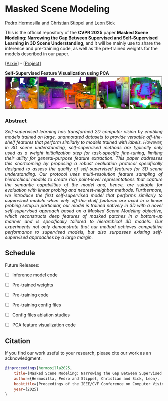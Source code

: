 # Masked Scene Modeling

[Pedro Hermosilla](https://phermosilla.github.io) and [Christian Stippel](https://scholar.google.at/citations?user=Vf9eONQAAAAJ&hl=en) and [Leon Sick](https://leonsick.github.io/)

This is the official repository of the **CVPR 2025** paper **Masked Scene Modeling: Narrowing the Gap Between Supervised and Self-Supervised Learning in 3D Scene Understanding**, and it will be mainly use to share the inference and pre-training code, as well as the pre-trained weights for the models described in our paper.

[[Arxiv](https://arxiv.org)] - [[Project](https://phermosilla.github.io/msm)]

**Self-Supervised Feature Visualization using PCA**
![Teaser](/imgs/teaser.png)

### Abstract
*<p style='text-align: justify;'>Self-supervised learning has transformed 2D computer vision by enabling models trained on large, unannotated datasets to provide versatile off-the-shelf features that perform similarly to models trained with labels. However, in 3D scene understanding, self-supervised methods are typically only used as a weight initialization step for task-specific fine-tuning, limiting their utility for general-purpose feature extraction.  This paper addresses this shortcoming by proposing a robust evaluation protocol specifically designed to assess the quality of self-supervised features for 3D scene understanding. Our protocol uses multi-resolution feature sampling of hierarchical models to create rich point-level representations that capture the semantic capabilities of the model and, hence, are suitable for evaluation with linear probing and nearest-neighbor methods. Furthermore, we introduce the first self-supervised model that performs similarly to supervised models when only off-the-shelf features are used in a linear probing setup.In particular, our model is trained natively in 3D with a novel self-supervised approach based on a Masked Scene Modeling objective, which reconstructs deep features of masked patches in a bottom-up manner and is specifically tailored to hierarchical 3D models. Our experiments not only demonstrate that our method achieves competitive performance to supervised models, but also surpasses existing self-supervised approaches by a large margin.</p>*

## Schedule
Future Releases:

- [ ] Inference model code
- [ ] Pre-trained weights
- [ ] Pre-training code
- [ ] Pre-training config files
- [ ] Config files ablation studies
- [ ] PCA feature visualization code


## Citation

If you find our work useful to your research, please cite our work as an acknowledgment.
```bib
@inproceedings{hermosilla2025,
    title={Masked Scene Modeling: Narrowing the Gap Between Supervised and Self-Supervised Learning in 3D Scene Understanding}, 
    author={Hermosilla, Pedro and Stippel, Christian and Sick, Leon},
    booktitle={Proceedings of the IEEE/CVF Conference on Computer Vision and Pattern Recognition (CVPR)},
    year={2025}
}
